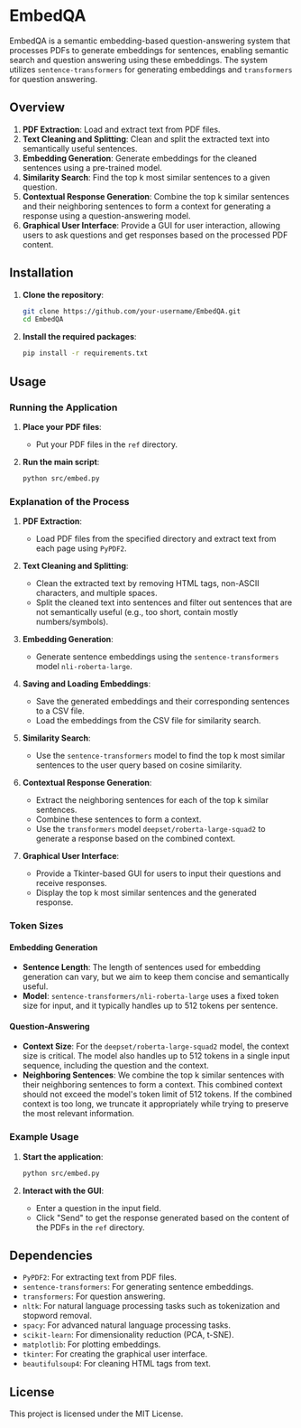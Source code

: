 # EmbedQA

EmbedQA is a semantic embedding-based question-answering system that processes PDFs to generate embeddings for sentences, enabling semantic search and question answering using these embeddings. The system utilizes `sentence-transformers` for generating embeddings and `transformers` for question answering.

## Overview

1. **PDF Extraction**: Load and extract text from PDF files.
2. **Text Cleaning and Splitting**: Clean and split the extracted text into semantically useful sentences.
3. **Embedding Generation**: Generate embeddings for the cleaned sentences using a pre-trained model.
4. **Similarity Search**: Find the top k most similar sentences to a given question.
5. **Contextual Response Generation**: Combine the top k similar sentences and their neighboring sentences to form a context for generating a response using a question-answering model.
6. **Graphical User Interface**: Provide a GUI for user interaction, allowing users to ask questions and get responses based on the processed PDF content.

## Installation

1. **Clone the repository**:
    ```sh
    git clone https://github.com/your-username/EmbedQA.git
    cd EmbedQA
    ```

2. **Install the required packages**:
    ```sh
    pip install -r requirements.txt
    ```

## Usage

### Running the Application

1. **Place your PDF files**:
    - Put your PDF files in the `ref` directory.

2. **Run the main script**:
    ```sh
    python src/embed.py
    ```

### Explanation of the Process

1. **PDF Extraction**:
    - Load PDF files from the specified directory and extract text from each page using `PyPDF2`.

2. **Text Cleaning and Splitting**:
    - Clean the extracted text by removing HTML tags, non-ASCII characters, and multiple spaces.
    - Split the cleaned text into sentences and filter out sentences that are not semantically useful (e.g., too short, contain mostly numbers/symbols).

3. **Embedding Generation**:
    - Generate sentence embeddings using the `sentence-transformers` model `nli-roberta-large`.

4. **Saving and Loading Embeddings**:
    - Save the generated embeddings and their corresponding sentences to a CSV file.
    - Load the embeddings from the CSV file for similarity search.

5. **Similarity Search**:
    - Use the `sentence-transformers` model to find the top k most similar sentences to the user query based on cosine similarity.

6. **Contextual Response Generation**:
    - Extract the neighboring sentences for each of the top k similar sentences.
    - Combine these sentences to form a context.
    - Use the `transformers` model `deepset/roberta-large-squad2` to generate a response based on the combined context.

7. **Graphical User Interface**:
    - Provide a Tkinter-based GUI for users to input their questions and receive responses.
    - Display the top k most similar sentences and the generated response.

### Token Sizes

#### Embedding Generation

- **Sentence Length**: The length of sentences used for embedding generation can vary, but we aim to keep them concise and semantically useful. 
- **Model**: `sentence-transformers/nli-roberta-large` uses a fixed token size for input, and it typically handles up to 512 tokens per sentence.

#### Question-Answering

- **Context Size**: For the `deepset/roberta-large-squad2` model, the context size is critical. The model also handles up to 512 tokens in a single input sequence, including the question and the context.
- **Neighboring Sentences**: We combine the top k similar sentences with their neighboring sentences to form a context. This combined context should not exceed the model's token limit of 512 tokens. If the combined context is too long, we truncate it appropriately while trying to preserve the most relevant information.

### Example Usage

1. **Start the application**:
    ```sh
    python src/embed.py
    ```

2. **Interact with the GUI**:
    - Enter a question in the input field.
    - Click "Send" to get the response generated based on the content of the PDFs in the `ref` directory.

## Dependencies

- `PyPDF2`: For extracting text from PDF files.
- `sentence-transformers`: For generating sentence embeddings.
- `transformers`: For question answering.
- `nltk`: For natural language processing tasks such as tokenization and stopword removal.
- `spacy`: For advanced natural language processing tasks.
- `scikit-learn`: For dimensionality reduction (PCA, t-SNE).
- `matplotlib`: For plotting embeddings.
- `tkinter`: For creating the graphical user interface.
- `beautifulsoup4`: For cleaning HTML tags from text.

## License

This project is licensed under the MIT License.
